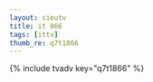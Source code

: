 ```yaml
--- 
layout: sieutv
title: it 866
tags: [ittv]
thumb_re: q7t1866
---
```

{% include tvadv key="q7t1866" %} 
